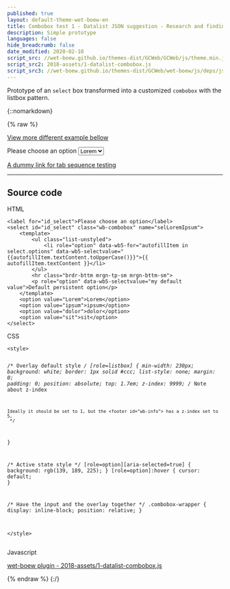 ```yaml
---
published: true
layout: default-theme-wet-boew-en
title: Combobox test 1 - Datalist JSON suggestion - Research and finding
description: Simple prototype
languages: false
hide_breadcrumb: false
date_modified: 2020-02-10
script_src: //wet-boew.github.io/themes-dist/GCWeb/GCWeb/js/theme.min.js
script_src2: 2018-assets/1-datalist-combobox.js
script_src3: //wet-boew.github.io/themes-dist/GCWeb/wet-boew/js/deps/jsonpointer.js
---
```


Prototype of an ```select``` box transformed into a customized ```combobox``` with the listbox pattern.


{::nomarkdown}

{% raw %}

<div class="wb-prettify all-pre linenums"></div>

<style>

/* Overlay default style */
[role=listbox] {
	min-width: 230px;
	background: white;
	border: 1px solid #ccc;
	list-style: none;
	margin: 0;
	padding: 0;
	position: absolute;
	top: 1.7em;
	z-index: 9999;
	/* Note about z-index

	Ideally it should be set to 1, but the <footer id="wb-info"> has a z-index set to 5,
	 */
}

/* Active state style */
[role=option][aria-selected=true] {
	background: rgb(139, 189, 225);
}
[role=option]:hover {
	cursor: default;
}

/* Have the input and the overlay together */
.combobox-wrapper {
    display: inline-block;
    position: relative;
}

</style>

<p><a href="#moreexample">View more different example bellow</a></p>

<label for="id_select">Please choose an option</label>
<select id="id_select" class="wb-combobox" name="selLoremIpsum" data-wb5-template="id_select_template" data-wb-filter-type="any">
	<option value="Lorem">Lorem</option>
	<option value="ipsum">ipsum</option>
	<option value="dolor">dolor</option>
	<option value="sit">sit</option>
</select>

<template id="id_select_template">
	<ul class="list-unstyled">
		<li role="option" data-wb5-for="autofillItem in select.options" data-wb5-selectvalue="{{autofillItem.textContent.toUpperCase()}}">{{ autofillItem.textContent }}</li>
	</ul>
	<hr class="brdr-bttm mrgn-tp-sm mrgn-bttm-sm">
	<p role="option" data-wb5-selectvalue="my default value">Default persistent option</p>
</template>

<p><a href="#">A dummy link for tab sequence testing</a></p>

<hr />

<h2>Source code</h2>

<p>HTML</p>
<pre><code>&lt;label for=&quot;id_select&quot;&gt;Please choose an option&lt;/label&gt;
&lt;select id=&quot;id_select&quot; class=&quot;wb-combobox&quot; name=&quot;selLoremIpsum&quot;&gt;
	&lt;template&gt;
		&lt;ul class=&quot;list-unstyled&quot;&gt;
			&lt;li role=&quot;option&quot; data-wb5-for=&quot;autofillItem in select.options&quot; data-wb5-selectvalue=&quot;{{autofillItem.textContent.toUpperCase()}}&quot;&gt;{{ autofillItem.textContent }}&lt;/li&gt;
		&lt;/ul&gt;
		&lt;hr class=&quot;brdr-bttm mrgn-tp-sm mrgn-bttm-sm&quot;&gt;
		&lt;p role=&quot;option&quot; data-wb5-selectvalue=&quot;my default value&quot;&gt;Default persistent option&lt;/p&gt;
	&lt;/template&gt;
	&lt;option value=&quot;Lorem&quot;&gt;Lorem&lt;/option&gt;
	&lt;option value=&quot;ipsum&quot;&gt;ipsum&lt;/option&gt;
	&lt;option value=&quot;dolor&quot;&gt;dolor&lt;/option&gt;
	&lt;option value=&quot;sit&quot;&gt;sit&lt;/option&gt;
&lt;/select&gt;</code></pre>

<p>CSS</p>
<pre><code>&lt;style&gt;

/* Overlay default style */
[role=listbox] {
	min-width: 230px;
	background: white;
	border: 1px solid #ccc;
	list-style: none;
	margin: 0;
	padding: 0;
	position: absolute;
	top: 1.7em;
	z-index: 9999;
	/* Note about z-index

	Ideally it should be set to 1, but the <footer id="wb-info"> has a z-index set to 5,
	 */
}

/* Active state style */
[role=option][aria-selected=true] {
	background: rgb(139, 189, 225);
}
[role=option]:hover {
	cursor: default;
}

/* Have the input and the overlay together */
.combobox-wrapper {
    display: inline-block;
    position: relative;
}

&lt;/style&gt;</code></pre>

<p>Javascript</p>
<a href="2018-assets/1-datalist-combobox.js">wet-boew plugin - 2018-assets/1-datalist-combobox.js</a></p>

{% endraw %}
{:/}
